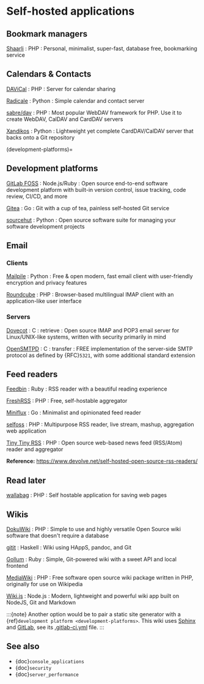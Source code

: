 # Self-hosted applications

## Bookmark managers

[Shaarli](https://github.com/shaarli/Shaarli) : PHP
: Personal, minimalist, super-fast, database free, bookmarking service

## Calendars & Contacts

[DAViCal](https://www.davical.org/) : PHP
: Server for calendar sharing

[Radicale](https://radicale.org/) : Python
: Simple calendar and contact server

[sabre/dav](https://sabre.io/) : PHP
: Most popular WebDAV framework for PHP. Use it to create WebDAV, CalDAV and
  CardDAV servers

[Xandikos](https://github.com/jelmer/xandikos) : Python
: Lightweight yet complete CardDAV/CalDAV server that backs onto a Git
  repository

(development-platforms)=

## Development platforms

[GitLab FOSS](https://gitlab.com/gitlab-org/gitlab-foss) : Node.js/Ruby
: Open source end-to-end software development platform with built-in version
  control, issue tracking, code review, CI/CD, and more

[Gitea](https://gitea.io) : Go
: Git with a cup of tea, painless self-hosted Git service

[sourcehut](https://sourcehut.org) : Python
: Open source software suite for managing your software development projects

## Email

### Clients

[Mailpile](https://www.mailpile.is/) : Python
: Free & open modern, fast email client with user-friendly encryption and
  privacy features

[Roundcube](https://roundcube.net/) : PHP
: Browser-based multilingual IMAP client with an application-like user interface

### Servers

[Dovecot](https://www.dovecot.org/) : C : retrieve
: Open source IMAP and POP3 email server for Linux/UNIX-like systems, written
  with security primarily in mind

[OpenSMTPD](https://www.opensmtpd.org/) : C : transfer
: FREE implementation of the server-side SMTP protocol as defined by {RFC}`5321`,
  with some additional standard extension

## Feed readers

[Feedbin](https://feedbin.com/) : Ruby
: RSS reader with a beautiful reading experience

[FreshRSS](https://freshrss.org/) : PHP
: Free, self-hostable aggregator

[Miniflux](https://miniflux.app) : Go
: Minimalist and opinionated feed reader

[selfoss](https://selfoss.aditu.de/) : PHP
: Multipurpose RSS reader, live stream, mashup, aggregation web application

[Tiny Tiny RSS](https://tt-rss.org) : PHP
: Open source web-based news feed (RSS/Atom) reader and aggregator

**Reference:** <https://www.devolve.net/self-hosted-open-source-rss-readers/>

## Read later

[wallabag](https://wallabag.org) : PHP
: Self hostable application for saving web pages

## Wikis

[DokuWiki](https://www.dokuwiki.org/dokuwiki) : PHP
: Simple to use and highly versatile Open Source wiki software that doesn't
  require a database

[gitit](https://github.com/jgm/gitit) : Haskell
: Wiki using HAppS, pandoc, and Git

[Gollum](https://github.com/gollum/gollum) : Ruby
: Simple, Git-powered wiki with a sweet API and local frontend

[MediaWiki](https://www.mediawiki.org/wiki/MediaWiki) : PHP
: Free software open source wiki package written in PHP, originally for use on
  Wikipedia

[Wiki.js](https://wiki.js.org/) : Node.js
: Modern, lightweight and powerful wiki app built on NodeJS, Git and Markdown

:::{note}
Another option would be to pair a static site generator with a
{ref}`development platform <development-platforms>`. This wiki uses
[Sphinx](https://www.sphinx-doc.org) and [GitLab](https://docs.gitlab.com/user/project/pages/getting_started/pages_from_scratch/), see its [.gitlab-ci.yml](https://gitlab.com/polyzen/wiki/blob/master/.gitlab-ci.yml) file.
:::

## See also

- {doc}`console_applications`
- {doc}`security`
- {doc}`server_performance`
